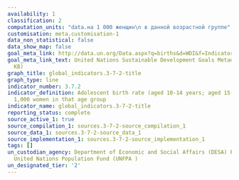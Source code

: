 ```yaml
---
availability: 1
classification: 2
computation_units: "data.на 1 000 женщин\n в данной возрастной группе"
customisation: meta.customisation-1
data_non_statistical: false
data_show_map: false
goal_meta_link: http://data.un.org/Data.aspx?q=births&d=WDI&f=Indicator_Code%3aSP.ADO.TFRT
goal_meta_link_text: United Nations Sustainable Development Goals Metadata (PDF 90.8
  KB)
graph_title: global_indicators.3-7-2-title
graph_type: line
indicator_number: 3.7.2
indicator_definition: Adolescent birth rate (aged 10-14 years; aged 15-19 years) per
  1,000 women in that age group
indicator_name: global_indicators.3-7-2-title
reporting_status: complete
source_active_1: true
source_compilation_1: sources.3-7-2-source_compilation_1
source_data_1: sources.3-7-2-source_data_1
source_implementation_1: sources.3-7-2-source_implementation_1
tags: []
un_custodian_agency: Department of Economic and Social Affairs (DESA) Population Division
  United Nations Population Fund (UNFPA )
un_designated_tier: '2'
---
```

